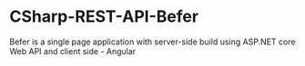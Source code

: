 # CSharp-REST-API-Befer
Befer is a single page application with server-side build using ASP.NET core Web API and client side - Angular
